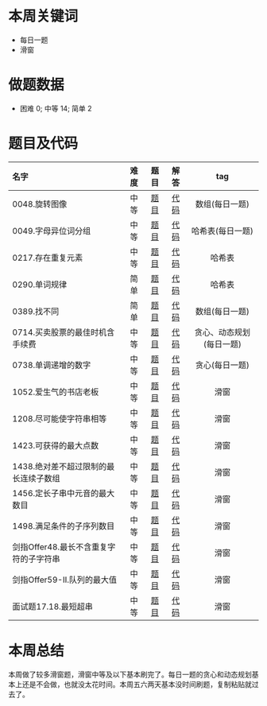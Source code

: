<!--
 * @Description: 
 * @Autor: Au3C2
 * @Date: 2020-12-27 14:36:54
 * @LastEditors: Au3C2
 * @LastEditTime: 2021-03-26 10:40:21
-->
# 本周关键词

* 每日一题
* 滑窗

# 做题数据

* 困难 0; 中等 14; 简单 2

# 题目及代码

|名字|难度|题目|解答|tag|
 |:-|:-:|:-:|:-:|:-:|
|0048.旋转图像|中等|[题目](https://leetcode-cn.com/problems/rotate-image/)|[代码](../Code/202012第3周/0048.旋转图像.md)|数组(每日一题)
|0049.字母异位词分组|中等|[题目](https://leetcode-cn.com/problems/group-anagrams/)|[代码](../Code/202012第3周/0049.字母异位词分组.md)|哈希表(每日一题)
|0217.存在重复元素|中等|[题目]()|[代码](../Code/202012第3周/0217.存在重复元素.md)|哈希表
|0290.单词规律|简单|[题目](https://leetcode-cn.com/problems/word-pattern/)|[代码](../Code/202012第3周/0290.单词规律.md)|哈希表
|0389.找不同|简单|[题目](https://leetcode-cn.com/problems/find-the-difference/)|[代码](../Code/202012第3周/0389.找不同.md)|数组(每日一题)
|0714.买卖股票的最佳时机含手续费|中等|[题目](https://leetcode-cn.com/problems/best-time-to-buy-and-sell-stock-with-transaction-fee/)|[代码](../Code/202012第3周/0714.买卖股票的最佳时机含手续费.md)|贪心、动态规划(每日一题)
|0738.单调递增的数字|中等|[题目](https://leetcode-cn.com/problems/monotone-increasing-digits/)|[代码](../Code/202012第3周/0738.单调递增的数字.md)|贪心(每日一题)
|1052.爱生气的书店老板|中等|[题目](ttps://leetcode-cn.com/problems/grumpy-bookstore-owner/)|[代码](../Code/202012第3周/1052.爱生气的书店老板.md)|滑窗
|1208.尽可能使字符串相等|中等|[题目](https://leetcode-cn.com/problems/get-equal-substrings-within-budget/)|[代码](../Code/202012第3周/1208.尽可能使字符串相等.md)|滑窗
|1423.可获得的最大点数|中等|[题目](https://leetcode-cn.com/problems/maximum-points-you-can-obtain-from-cards/solution/)|[代码](../Code/202012第3周/1423.可获得的最大点数.md)|滑窗
|1438.绝对差不超过限制的最长连续子数组|中等|[题目](https://leetcode-cn.com/problems/longest-continuous-subarray-with-absolute-diff-less-than-or-equal-to-limit/)|[代码](../Code/202012第3周/1438.绝对差不超过限制的最长连续子数组.md)|滑窗
|1456.定长子串中元音的最大数目|中等|[题目](https://leetcode-cn.com/problems/maximum-number-of-vowels-in-a-substring-of-given-length/)|[代码](../Code/202012第3周/1456.定长子串中元音的最大数目.md)|滑窗
|1498.满足条件的子序列数目|中等|[题目](https://leetcode-cn.com/problems/number-of-subsequences-that-satisfy-the-given-sum-condition/solution/man-zu-tiao-jian-de-zi-xu-lie-shu-mu-by-leetcode-s/)|[代码](../Code/202012第3周/1498.满足条件的子序列数目.md)|滑窗
|剑指Offer48.最长不含重复字符的子字符串|中等|[题目](https://leetcode-cn.com/problems/zui-chang-bu-han-zhong-fu-zi-fu-de-zi-zi-fu-chuan-lcof/)|[代码](../Code/202012第3周/剑指Offer48.最长不含重复字符的子字符串.md)|滑窗
|剑指Offer59-II.队列的最大值|中等|[题目](https://leetcode-cn.com/problems/dui-lie-de-zui-da-zhi-lcof/)|[代码](../Code/202012第3周/剑指Offer59-II.队列的最大值.md)|滑窗
|面试题17.18.最短超串|中等|[题目](https://leetcode-cn.com/problems/shortest-supersequence-lcci/)|[代码](../Code/202012第3周/面试题17.18.最短超串.md)|滑窗

# 本周总结
本周做了较多滑窗题，滑窗中等及以下基本刷完了。每日一题的贪心和动态规划基本上还是不会做，也就没太花时间。本周五六两天基本没时间刷题，复制粘贴就过去了。
